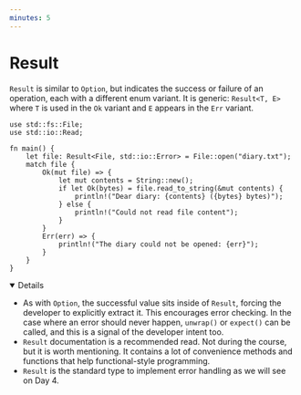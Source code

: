 ```yaml
---
minutes: 5
---
```


# Result

`Result` is similar to `Option`, but indicates the success or failure of an
operation, each with a different enum variant. It is generic: `Result<T, E>`
where `T` is used in the `Ok` variant and `E` appears in the `Err` variant.

```rust,editable
use std::fs::File;
use std::io::Read;

fn main() {
    let file: Result<File, std::io::Error> = File::open("diary.txt");
    match file {
        Ok(mut file) => {
            let mut contents = String::new();
            if let Ok(bytes) = file.read_to_string(&mut contents) {
                println!("Dear diary: {contents} ({bytes} bytes)");
            } else {
                println!("Could not read file content");
            }
        }
        Err(err) => {
            println!("The diary could not be opened: {err}");
        }
    }
}
```

<details open='true'>

- As with `Option`, the successful value sits inside of `Result`, forcing the
  developer to explicitly extract it. This encourages error checking. In the
  case where an error should never happen, `unwrap()` or `expect()` can be
  called, and this is a signal of the developer intent too.
- `Result` documentation is a recommended read. Not during the course, but it is
  worth mentioning. It contains a lot of convenience methods and functions that
  help functional-style programming.
- `Result` is the standard type to implement error handling as we will see on
  Day 4.

</details>
